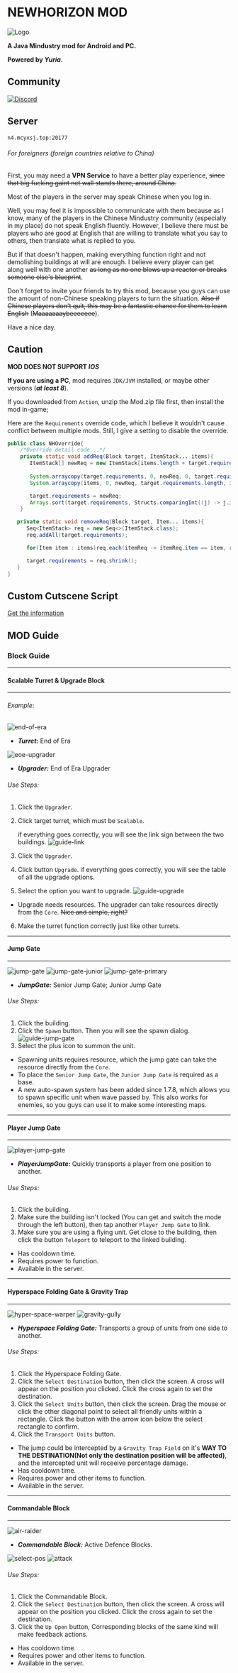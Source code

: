 # NEWHORIZON MOD

![Logo](github-pictures/logo.png)

****A Java Mindustry<V7> mod for Android and PC.****

**Powered by *Yuria*.**

## Community
[![Discord](https://img.shields.io/discord/825801593466388520.svg?logo=discord&logoColor=white&logoWidth=20&labelColor=7289DA&label=Discord&color=17cf48)](https://discord.gg/yNmbMcuwyW)

## Server
`n4.mcyxsj.top:20177`

###### For foreigners (foreign countries relative to China)

First, you may need a __VPN Service__ to have a better play experience, ~~since that big fucking gaint net wall stands there, around China.~~

Most of the players in the server may speak Chinese when you log in.

Well, you may feel it is impossible to communicate with them because as I know, many of the players in the Chinese Mindustry community (especially in my place) do not speak English fluently. However, I believe there must be players who are good at English that are willing to translate what you say to others, then translate what is replied to you.

But if that doesn't happen, making everything function right and not demolishing buildings at will are enough. I believe every player can get along well with one another ~~as long as no one blows up a reactor or breaks someone else's blueprint~~.

Don't forget to invite your friends to try this mod, because you guys can use the amount of non-Chinese speaking players to turn the situation. ~~Also if Chinese players don't quit, this may be a fantastic chance for them to learn English~~ (~~Maaaaaaaybeeeeeee~~). 

Have a nice day.

## Caution
**MOD DOES NOT SUPPORT _IOS_**

**If you are using a PC**, mod requires `JDK/JVM` installed, or maybe other versions (**_at least 8_**).

If you downloaded from `Action`, unzip the Mod.zip file first, then install the mod in-game;

Here are the `Requirements` override code, which I believe it wouldn't cause conflict between multiple mods. Still, I give a setting to disable the override.

```java
public class NHOverride{
    /*Override detail code...*/
    private static void addReq(Block target, ItemStack... items){
       ItemStack[] newReq = new ItemStack[items.length + target.requirements.length];
       
       System.arraycopy(target.requirements, 0, newReq, 0, target.requirements.length);
       System.arraycopy(items, 0, newReq, target.requirements.length, items.length);

       target.requirements = newReq;
       Arrays.sort(target.requirements, Structs.comparingInt((j) -> j.item.id));
    }

   private static void removeReq(Block target, Item... items){
      Seq<ItemStack> req = new Seq<>(ItemStack.class);
      req.addAll(target.requirements);

      for(Item item : items)req.each(itemReq -> itemReq.item == item, req::remove);

      target.requirements = req.shrink();
   }
}
```

## Custom Cutscene Script
[Get the information](https://github.com/Yuria-Shikibe/NewHorizonMod/wiki/Cutscene-Script-Custom-Guide)

## MOD Guide

### Block Guide

---
#### Scalable Turret & Upgrade Block

---

###### Example:

![end-of-era](assets/sprites/blocks/turret/end-of-era.png)  
- **_Turret:_** End of Era

![eoe-upgrader](assets/sprites/blocks/upgrade/end-of-era-upgrader.png)  
- **_Upgrader:_** End of Era Upgrader

###### Use Steps:
1. Click the `Upgrader`.
2. Click target turret, which must be `Scalable`.
   
   if everything goes correctly, you will see the link sign between the two buildings.
   ![guide-link](github-pictures/guide/link-upgrade.png)
3. Click the `Upgrader`.
4. Click button `Upgrade`.
   if everything goes correctly, you will see the table of all the upgrade options.
5. Select the option you want to upgrade.
   ![guide-upgrade](github-pictures/guide/ui-upgrade.png)
   
- Upgrade needs resources. The upgrader can take resources directly from the `Core`. ~~Nice and simple, right?~~
6. Make the turret function correctly just like other turrets.
---

#### Jump Gate

---
![jump-gate](assets/sprites/blocks/special/jump-gate.png)
![jump-gate-junior](assets/sprites/blocks/special/jump-gate-junior.png)
![jump-gate-primary](assets/sprites/blocks/special/jump-gate-primary.png)

- **_JumpGate:_** Senior Jump Gate; Junior Jump Gate

###### Use Steps:
1. Click the building.
2. Click the `Spawn` button.
   Then you will see the spawn dialog.
   ![guide-jump-gate](github-pictures/guide/ui-jump-gate.png)
3. Select the plus icon to summon the unit.
   
- Spawning units requires resource, which the jump gate can take the resource directly from the `Core`.
- To place the `Senior Jump Gate`, the `Junior Jump Gate` is required as a base.
- A new auto-spawn system has been added since 1.7.8, which allows you to spawn specific unit when wave passed by. This also works for enemies, so you guys can use it to make some interesting maps. 

---
#### Player Jump Gate

---
![player-jump-gate](assets/sprites/blocks/special/player-jump-gate.png)
- **_PlayerJumpGate:_** Quickly transports a player from one position to another.

###### Use Steps:
1. Click the building.
2. Make sure the building isn't locked (You can get and switch the mode through the left button), then tap another `Player Jump Gate` to link.
3. Make sure you are using a flying unit. Get close to the building, then click the button `Teleport` to teleport to the linked building.

- Has cooldown time.
- Requires power to function. 
- Available in the server.

---
#### Hyperspace Folding Gate & Gravity Trap

---
![hyper-space-warper](assets/sprites/blocks/defence/hyper-space-warper.png)
![gravity-gully](assets/sprites/blocks/defence/gravity-gully.png)

- **_Hyperspace Folding Gate:_** Transports a group of units from one side to another.

###### Use Steps:
1. Click the Hyperspace Folding Gate.
2. Click the `Select Destination` button, then click the screen. A cross will appear on the position you clicked. Click the cross again to set the destination.
3. Click the `Select Units` button, then click the screen. Drag the mouse or click the other diagonal point to select all friendly units within a rectangle. Click the button with the arrow icon below the select rectangle to confirm.
4. Click the `Transport Units` button.


- The jump could be intercepted by a `Gravity Trap Field` on it's **WAY TO THE DESTINATION(Not only the destination position will be affected)**, and the intercepted unit will receeive percentage damage. 
- Has cooldown time.
- Requires power and other items to function.
- Available in the server.

---
#### Commandable Block

---
![air-raider](assets/sprites/blocks/defence/air-raider.png)

- **_Commandable Block:_** Active Defence Blocks.

![select-pos](github-pictures/guide/select-pos.gif)
![attack](github-pictures/guide/attack.gif)

###### Use Steps:
1. Click the Commandable Block.
2. Click the `Select Destination` button, then click the screen. A cross will appear on the position you clicked. Click the cross again to set the destination.
3. Click the `Up Open` button, Corresponding blocks of the same kind will make feedback actions.

- Has cooldown time.
- Requires power and other items to function.
- Available in the server.

